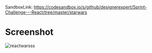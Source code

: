 SandboxLink: https://codesandbox.io/s/github/designerexpert/Sprint-Challenge---React/tree/master/starwars

# Screenshot
![reactwarsss](https://user-images.githubusercontent.com/20391435/42966779-34538a8e-8b6c-11e8-8059-0f3b81087b14.jpg)
